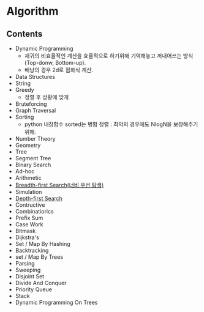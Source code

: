 # Algorithm

## Contents
- Dynamic Programming
  - 재귀의 비효율적인 계산을 효율적으로 하기위해 기억해놓고 꺼내어쓰는 방식(Top-donw, Bottom-up).
  - 배낭의 경우 2d로 점화식 계산.
- Data Structures
- String
- Greedy
  - 정렬 후 상황에 맞게
- Bruteforcing
- Graph Traversal
- Sorting
  - python 내장함수 sorted는 병합 정렬 : 최악의 경우에도 NlogN을 보장해주기 위해.
- Number Theory
- Geometry
- Tree
- Segment Tree
- Binary Search
- Ad-hoc
- Arithmetic
- [Breadth-first Search(너비 우선 탐색)](https://duckracoon.tistory.com/entry/%EB%B0%B1%EC%A4%80-1260-DFS%EC%99%80-BFS-%ED%95%B4%EC%84%A4-python) 
- Simulation
- [Depth-first Search](https://duckracoon.tistory.com/entry/%EB%B0%B1%EC%A4%80-1260-DFS%EC%99%80-BFS-%ED%95%B4%EC%84%A4-python)
- Contructive
- Combinatiorics
- Prefix Sum
- Case Work
- Bitmask
- Dijkstra's
- Set / Map By Hashing
- Backtracking
- set / Map By Trees
- Parsing
- Sweeping
- Disjoint Set
- Divide And Conquer
- Priority Queue
- Stack
- Dynamic Programming On Trees
